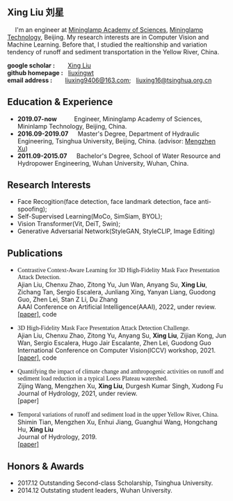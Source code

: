 ## Xing Liu 刘星
&emsp; I'm an engineer at [Mininglamp Academy of Sciences](http://mas.mininglamp.com/), [Mininglamp Technology](https://www.mininglamp.com/), Beijing. My research interests are in Computer Vision and Machine Learning. Before that, I studied the realtionship and variation tendency of runoff and sediment transportation in the Yellow River, China. 

**google scholar :** &emsp; &nbsp; [Xing Liu](https://scholar.google.com/citations?user=hR5PUJ0AAAAJ)  
**github homepage :** &nbsp; [liuxingwt](https://github.com/liuxingwt)  
**email address :** &emsp; &nbsp; liuxing9406@163.com; &nbsp; liuxing16@tsinghua.org.cn  

## Education & Experience
+ **2019.07-now**   &emsp;   &emsp;   Engineer, Mininglamp Academy of Sciences, Mininlamp Technology, Beijing, China.
+ **2016.09-2019.07** &emsp;  Master's Degree, Department of Hydraulic Engineering, Tsinghua University, Beijing, China. (advisor: [Mengzhen Xu](http://www.civil.tsinghua.edu.cn/he/essay/342/883.html))
+ **2011.09-2015.07** &emsp;  Bachelor's Degree, School of Water Resource and Hydropower Engineering, Wuhan University, Wuhan, China.

## Research Interests
+ Face Recogition(face detection, face landmark detection, face anti-spoofing);
+ Self-Supervised Learning(MoCo, SimSiam, BYOL);
+ Vision Transformer(Vit, DeiT, Swin);
+ Generative Adversarial Network(StyleGAN, StyleCLIP, Image Editing)

## Publications
+ <font face="微软雅黑">Contrastive Context-Aware Learning for 3D High-Fidelity Mask Face Presentation Attack Detection.</font>  
Ajian Liu, Chenxu Zhao, Zitong Yu, Jun Wan, Anyang Su, **Xing Liu**, Zichang Tan, Sergio Escalera, Junliang Xing, Yanyan Liang, Guodong Guo, Zhen Lei, Stan Z Li, Du Zhang  
AAAI Conference on Artificial Intelligence(AAAI), 2022, under review.  
[[paper]](https://arxiv.org/abs/2104.06148), code

+ <font face="微软雅黑">3D High-Fidelity Mask Face Presentation Attack Detection Challenge.</font>  
Ajian Liu, Chenxu Zhao, Zitong Yu, Anyang Su, **Xing Liu**, Zijian Kong, Jun Wan, Sergio Escalera, Hugo Jair Escalante, Zhen Lei, Guodong Guo  
International Conference on Computer Vision(ICCV) workshop, 2021.    
[[paper]](https://arxiv.org/abs/2108.06968), code  

+ <font face="微软雅黑">Quantifying the impact of climate change and anthropogenic activities on runoff and
sediment load reduction in a typical Loess Plateau watershed.</font>  
Zijing Wang, Mengzhen Xu, **Xing Liu**, Durgesh Kumar Singh, Xudong Fu    
Journal of Hydrology, 2021, under review.   
[paper]

+ <font face="微软雅黑">Temporal variations of runoff and sediment load in the upper Yellow River, China.</font>  
Shimin Tian, Mengzhen Xu, Enhui Jiang, Guanghui Wang, Hongchang Hu, **Xing Liu**  
Journal of Hydrology, 2019.  
[[paper]](https://www.sciencedirect.com/science/article/am/pii/S0022169418307959)    

## Honors & Awards
+ 2017.12  Outstanding Second-class Scholarship, Tsinghua University.
+ 2014.12  Outstating student leaders, Wuhan University.
